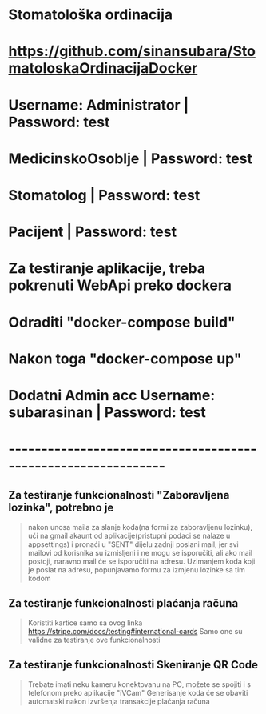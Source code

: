 # Stomatološka ordinacija
# https://github.com/sinansubara/StomatoloskaOrdinacijaDocker

# 
# Username: Administrator | Password: test
# MedicinskoOsoblje | Password: test
# Stomatolog | Password: test
# Pacijent | Password: test
#

# Za testiranje aplikacije, treba pokrenuti WebApi preko dockera
# Odraditi "docker-compose build"
# Nakon toga "docker-compose up"
# Dodatni Admin acc Username: subarasinan | Password: test
# --------------------------------------------------------------

## Za testiranje funkcionalnosti "Zaboravljena lozinka", potrebno je
> nakon unosa maila za slanje koda(na formi za zaboravljenu lozinku),
> ući na gmail akaunt od aplikacije(pristupni podaci se nalaze u appsettings)
> i pronaći u "SENT" dijelu zadnji poslani mail, jer svi mailovi od korisnika su izmisljeni
> i ne mogu se isporučiti, ali ako mail postoji, naravno mail će se isporučiti na adresu.
> Uzimanjem koda koji je poslat na adresu, popunjavamo formu za izmjenu lozinke sa tim kodom

## Za testiranje funkcionalnosti plaćanja računa
> Koristiti kartice samo sa ovog linka https://stripe.com/docs/testing#international-cards
> Samo one su validne za testiranje ove funkcionalnosti

## Za testiranje funkcionalnosti Skeniranje QR Code
> Trebate imati neku kameru konektovanu na PC, 
> možete se spojiti i s telefonom preko aplikacije "iVCam"
> Generisanje koda će se obaviti automatski nakon izvršenja transakcije plaćanja računa
